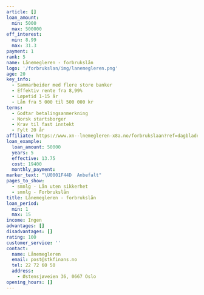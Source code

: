 ```yaml
---
article: []
loan_amount:
  min: 5000
  max: 500000
eff_interest:
  min: 8.99
  max: 31.3
payment: 1
rank: 5
name: Lånemegleren - forbrukslån
logo: '/forbrukslan/img/lanemegleren.png'
age: 20
key_info:
  - Sammarbeider med flere store banker
  - Effektiv rente fra 8,99%
  - Løpetid 1-15 år
  - Lån fra 5 000 til 500 000 kr
terms:
  - Godtar betalingsanmerkning
  - Norsk startsborger
  - Krav til fast inntekt
  - Fylt 20 år
affiliate: https://www.xn--lnemegleren-x8a.no/forbrukslaan?ref=dagbladet
loan_example:
  loan_amount: 50000
  years: 5
  effective: 13.75
  cost: 19400
  monthly_payment:
marker_text: "\U0001F44D  Anbefalt"
pages_to_show:
  - smnlg - Lån uten sikkerhet
  - smnlg - Forbrukslån
title: Lånemegleren - forbrukslån
loan_period:
  min: 1
  max: 15
income: Ingen
advantages: []
disadvantages: []
rating: 100
customer_service: ''
contact:
  name: Lånemegleren
  email: post@stkfinans.no
  tel: 22 72 60 50
  address:
    - Østensjøveien 36, 0667 Oslo
opening_hours: []
---
```

